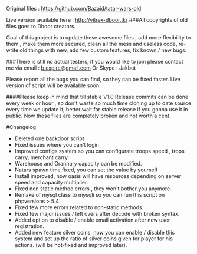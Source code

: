 Original files : https://github.com/Bazaid/tatar-wars-old

Live version available here : http://vitrex-dboor.tk/
###All copyrights of old files goes to Dboor creators.

Goal of this project is to update these awesome files , add more flexibility to them , make them more secured, clean all the mess and useless code, re-write old things with new, add few custom features, fix known / new bugs.

###There is still no actual testers, if you would like to join please contact me via email : b.expire@gmail.com Or Skype : Jakbut

Please report all the bugs you can find, so they can be fixed faster. 
Live version of script will be available soon.

####Please keep in mind that till stable V1.0 Release commits can be done every week or hour , so don't waste so much time cloning up to date source every time we update it, better wait for stable release if you gonna use it in public. Now these files are completely broken and not worth a cent.

#Changelog
- Deleted one backdoor script
- Fixed issues where you can't login
- Improved configs system so you can configurate troops speed ,  trops carry, merchant carry.
- Warehouse and Grannary capacity can be modified.
- Natars spawn time fixed, you can set the value by yourself
- Install improved, now oasis will have resources depending on server speed and capacity multiplier.
- Fixed non static method errors , they won't bother you anymore.
- Remake of mysql class to mysqli so you can run this script on phpversions > 5.4
- Fixed few more errors related to non-static methods.
- Fixed few major issues / left overs after decode with broken syntax.
- Added option to disable / enable email activation after new user registration.
- Added new feature silver coins, now you can enable / disable this system and set up the ratio of silver coins given for player for his actions. (will be hot-fixed and improved later).
